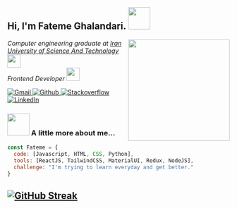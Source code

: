 <h2> Hi, I'm Fateme Ghalandari. 
  <img src="https://media.giphy.com/media/mGcNjsfWAjY5AEZNw6/giphy.gif" width="50">
</h2>
<img align='right' src="https://media.giphy.com/media/ieyl9zmCjO4b4t6qoY/giphy.gif" width="230">
<p>
  <em>
    Computer engineering graduate at 
    <a href="https://www.iust.ac.ir/">
      Iran University of Science And Technology</a>
    <img src="https://media.giphy.com/media/fYSnHlufseco8Fh93Z/giphy.gif" width="30">
  </br>
    Frontend Developer
    <img src="https://media.giphy.com/media/WUlplcMpOCEmTGBtBW/giphy.gif" width="30"> 
  </em>
</p>
<p>
  <a href="https://fghalandarii@gmail.com">
    <img alt="Gmail" src="https://img.shields.io/badge/Gmail-D14836?style=for-the-badge&logo=gmail&logoColor=white" />
  </a>

  
  <a href="https://github.com/FatemeGhalandari" target="_blank">
    <img alt="Github" src="https://img.shields.io/badge/GitHub-%2312100E.svg?&style=for-the-badge&logo=Github&logoColor=white" />
  </a> 
  <a href="https://stackoverflow.com/users/12572405/fateme-ghalandari" target="_blank">
    <img alt="Stackoverflow" src="https://img.shields.io/badge/Stack_Overflow-FE7A16?style=for-the-badge&logo=stack-overflow&logoColor=white" />
  </a> 
  <a href="https://www.linkedin.com/in/fateme-ghalandari/" target="_blank">
    <img alt="LinkedIn" src="https://img.shields.io/badge/linkedin-%230077B5.svg?&style=for-the-badge&logo=linkedin&logoColor=white" />
  </a> 
  
</p>

### <img src="https://media.giphy.com/media/VgCDAzcKvsR6OM0uWg/giphy.gif" width="50"> A little more about me...  

```javascript
const Fateme = {
  code: [Javascript, HTML, CSS, Python],
  tools: [ReactJS, TailwindCSS, MaterialUI, Redux, NodeJS],
  challenge: "I'm trying to learn everyday and get better."
}
```
[![GitHub Streak](https://streak-stats.demolab.com/?user=FatemeGhalandari&theme=dark)](https://git.io/streak-stats)
---
